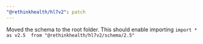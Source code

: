 ```yaml
---
"@rethinkhealth/hl7v2": patch
---
```


Moved the schema to the root folder. This should enable importing `import * as v2.5  from "@rethinkhealth/hl7v2/schema/2.5"`
